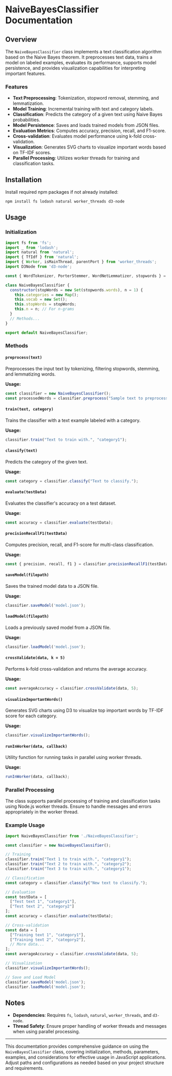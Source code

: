 # NaiveBayesClassifier Documentation

## Overview

The `NaiveBayesClassifier` class implements a text classification algorithm based on the Naive Bayes theorem. It preprocesses text data, trains a model on labeled examples, evaluates its performance, supports model persistence, and provides visualization capabilities for interpreting important features.

### Features

- **Text Preprocessing**: Tokenization, stopword removal, stemming, and lemmatization.
- **Model Training**: Incremental training with text and category labels.
- **Classification**: Predicts the category of a given text using Naive Bayes probabilities.
- **Model Persistence**: Saves and loads trained models from JSON files.
- **Evaluation Metrics**: Computes accuracy, precision, recall, and F1-score.
- **Cross-validation**: Evaluates model performance using k-fold cross-validation.
- **Visualization**: Generates SVG charts to visualize important words based on TF-IDF scores.
- **Parallel Processing**: Utilizes worker threads for training and classification tasks.

## Installation

Install required npm packages if not already installed:
```bash
npm install fs lodash natural worker_threads d3-node
```

## Usage

### Initialization

```javascript
import fs from 'fs';
import _ from 'lodash';
import natural from 'natural';
import { TfIdf } from 'natural';
import { Worker, isMainThread, parentPort } from 'worker_threads';
import D3Node from 'd3-node';

const { WordTokenizer, PorterStemmer, WordNetLemmatizer, stopwords } = natural;

class NaiveBayesClassifier {
  constructor(stopWords = new Set(stopwords.words), n = 1) {
    this.categories = new Map();
    this.vocab = new Set();
    this.stopWords = stopWords;
    this.n = n; // For n-grams
  }
  // Methods...
}

export default NaiveBayesClassifier;
```

### Methods

#### `preprocess(text)`

Preprocesses the input text by tokenizing, filtering stopwords, stemming, and lemmatizing words.

**Usage:**
```javascript
const classifier = new NaiveBayesClassifier();
const processedWords = classifier.preprocess("Sample text to preprocess.");
```

#### `train(text, category)`

Trains the classifier with a text example labeled with a category.

**Usage:**
```javascript
classifier.train("Text to train with.", "category1");
```

#### `classify(text)`

Predicts the category of the given text.

**Usage:**
```javascript
const category = classifier.classify("Text to classify.");
```

#### `evaluate(testData)`

Evaluates the classifier's accuracy on a test dataset.

**Usage:**
```javascript
const accuracy = classifier.evaluate(testData);
```

#### `precisionRecallF1(testData)`

Computes precision, recall, and F1-score for multi-class classification.

**Usage:**
```javascript
const { precision, recall, f1 } = classifier.precisionRecallF1(testData);
```

#### `saveModel(filepath)`

Saves the trained model data to a JSON file.

**Usage:**
```javascript
classifier.saveModel('model.json');
```

#### `loadModel(filepath)`

Loads a previously saved model from a JSON file.

**Usage:**
```javascript
classifier.loadModel('model.json');
```

#### `crossValidate(data, k = 5)`

Performs k-fold cross-validation and returns the average accuracy.

**Usage:**
```javascript
const averageAccuracy = classifier.crossValidate(data, 5);
```

#### `visualizeImportantWords()`

Generates SVG charts using D3 to visualize top important words by TF-IDF score for each category.

**Usage:**
```javascript
classifier.visualizeImportantWords();
```

#### `runInWorker(data, callback)`

Utility function for running tasks in parallel using worker threads.

**Usage:**
```javascript
runInWorker(data, callback);
```

### Parallel Processing

The class supports parallel processing of training and classification tasks using Node.js worker threads. Ensure to handle messages and errors appropriately in the worker thread.

### Example Usage

```javascript
import NaiveBayesClassifier from './NaiveBayesClassifier';

const classifier = new NaiveBayesClassifier();

// Training
classifier.train("Text 1 to train with.", "category1");
classifier.train("Text 2 to train with.", "category2");
classifier.train("Text 3 to train with.", "category1");

// Classification
const category = classifier.classify("New text to classify.");

// Evaluation
const testData = [
  ["Test text 1", "category1"],
  ["Test text 2", "category2"]
];
const accuracy = classifier.evaluate(testData);

// Cross-validation
const data = [
  ["Training text 1", "category1"],
  ["Training text 2", "category2"],
  // More data...
];
const averageAccuracy = classifier.crossValidate(data, 5);

// Visualization
classifier.visualizeImportantWords();

// Save and Load Model
classifier.saveModel('model.json');
classifier.loadModel('model.json');
```

## Notes

- **Dependencies**: Requires `fs`, `lodash`, `natural`, `worker_threads`, and `d3-node`.
- **Thread Safety**: Ensure proper handling of worker threads and messages when using parallel processing.

---

This documentation provides comprehensive guidance on using the `NaiveBayesClassifier` class, covering initialization, methods, parameters, examples, and considerations for effective usage in JavaScript applications. Adjust paths and configurations as needed based on your project structure and requirements.
